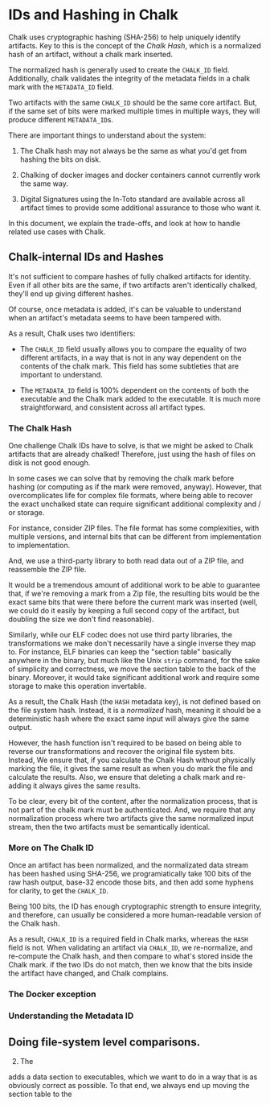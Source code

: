 # IDs and Hashing in Chalk

Chalk uses cryptographic hashing (SHA-256) to help uniquely identify
artifacts. Key to this is the concept of the *Chalk Hash*, which is a
normalized hash of an artifact, without a chalk mark inserted.

The normalized hash is generally used to create the `CHALK_ID`
field. Additionally, chalk validates the integrity of the metadata
fields in a chalk mark with the `METADATA_ID` field.

Two artifacts with the same `CHALK_ID` should be the same core
artifact. But, if the same set of bits were marked multiple times in
multiple ways, they will produce different `METADATA_ID`s.

There are important things to understand about the system:

1. The Chalk hash may not always be the same as what you'd get from
hashing the bits on disk.

2. Chalking of docker images and docker containers cannot currently
work the same way.

3. Digital Signatures using the In-Toto standard are available across
all artifact times to provide some additional assurance to those who
want it.

In this document, we explain the trade-offs, and look at how to handle
related use cases with Chalk.

## Chalk-internal IDs and Hashes

It's not sufficient to compare hashes of fully chalked artifacts for
identity. Even if all other bits are the same, if two artifacts aren't
identically chalked, they'll end up giving different hashes.

Of course, once metadata is added, it's can be valuable to understand
when an artifact's metadata seems to have been tampered with.

As a result, Chalk uses two identifiers:

- The `CHALK_ID` field usually allows you to compare the equality of
  two different artifacts, in a way that is not in any way dependent
  on the contents of the chalk mark. This field has some subtleties
  that are important to understand.

- The `METADATA_ID` field is 100% dependent on the contents of both
  the executable and the Chalk mark added to the executable. It is
  much more straightforward, and consistent across all artifact types.

### The Chalk Hash

One challenge Chalk IDs have to solve, is that we might be asked to
Chalk artifacts that are already chalked! Therefore, just using the
hash of files on disk is not good enough.

In some cases we can solve that by removing the chalk mark before
hashing (or computing as if the mark were removed, anyway). However,
that overcomplicates life for complex file formats, where being able
to recover the exact unchalked state can require significant
additional complexity and / or storage.

For instance, consider ZIP files. The file format has some
complexities, with multiple versions, and internal bits that can be
different from implementation to implementation.

And, we use a third-party library to both read data out of a ZIP file,
and reassemble the ZIP file.

It would be a tremendous amount of additional work to be able to
guarantee that, if we're removing a mark from a Zip file, the
resulting bits would be the exact same bits that were there before the
current mark was inserted (well, we could do it easily by keeping a
full second copy of the artifact, but doubling the size we don't find
reasonable).

Similarly, while our ELF codec does not use third party libraries, the
transformations we make don't necessarily have a single inverse they
map to. For instance, ELF binaries can keep the "section table"
basically anywhere in the binary, but much like the Unix `strip`
command, for the sake of simplicity and correctness, we move the
section table to the back of the binary. Moreover, it would take
significant additional work and require some storage to make this
operation invertable.

As a result, the Chalk Hash (the `HASH` metadata key), is not defined
based on the file system hash. Instead, it is a *normalized* hash,
meaning it should be a deterministic hash where the exact same input
will always give the same output.

However, the hash function isn't required to be based on being able to
reverse our transformations and recover the original file system
bits. Instead, We ensure that, if you calculate the Chalk Hash without
physically marking the file, it gives the same result as when you do
mark the file and calculate the results. Also, we ensure that deleting
a chalk mark and re-adding it always gives the same results.

To be clear, every bit of the content, after the normalization
process, that is not part of the chalk mark must be
authenticated. And, we require that any normalization process where
two artifacts give the same normalized input stream, then the two
artifacts must be semantically identical.

### More on The Chalk ID

Once an artifact has been normalized, and the normalizated data stream
has been hashed using SHA-256, we programiatically take 100 bits of
the raw hash output, base-32 encode those bits, and then add some
hyphens for clarity, to get the `CHALK_ID`.

Being 100 bits, the ID has enough cryptographic strength to ensure
integrity, and therefore, can usually be considered a more
human-readable version of the Chalk hash.

As a result, `CHALK_ID` is a required field in Chalk marks, whereas
the `HASH` field is not. When validating an artifact via `CHALK_ID`,
we re-normalize, and re-compute the Chalk hash, and then compare to
what's stored inside the Chalk mark. if the two IDs do not match, then
we know that the bits inside the artifact have changed, and Chalk
complains.

### The Docker exception

### Understanding the Metadata ID

## Doing file-system level comparisons.



2. The


adds a data section to executables, which
we want to do in a way that is as obviously correct as possible. To
that end, we always end up moving the section table to the





